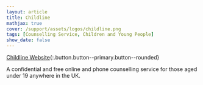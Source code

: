 ```yaml
---
layout: article
title: Childline
mathjax: true
cover: /support/assets/logos/childline.png
tags: [Counselling Service, Children and Young People]
show_date: false
---
```


[Childline Website](http://www.childline.org.uk/){:.button.button--primary.button--rounded}

A confidential and free online and phone counselling service for those aged under 19 anywhere in the UK.
